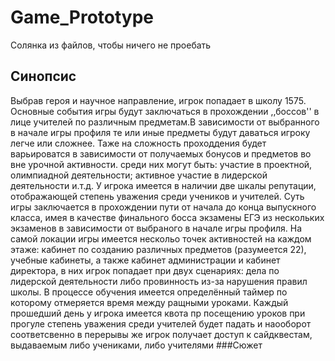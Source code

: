 # Game_Prototype
Солянка из файлов, чтобы ничего не проебать 
## Синопсис
Выбрав героя и научное направление, игрок попадает в 
школу 1575. Основные события игры будут заключаться в прохождении
,,боссов'' в лице учителей по различным предметам.В зависимости от
выбранного в начале игры профиля те или иные предметы будут даваться игроку легче или сложнее.
Таже на сложность проходдения будет варьироватся в зависимости от получаемых бонусов и предметов во вне урочной активности.
среди них могут быть: участие в проектной, олимпиадной деятельности; активное участие в лидерской деятельности и.т.д.
У игрока имеется в наличии две шкалы репутации, отображающей степень уважения среди учеников и учителей. Суть игры заключается в прохождении пути 
от начала до конца выпускного класса, имея в качестве финального босса экзамены ЕГЭ из нескольких экзаменов в зависимости от выбраного в начале игры профиля. На самой локации игры имеется нескольо точек активностей на каждом этаже: кабинет по созданию различных предметов (разумеется 22), учебные кабинеты, а также кабинет администрации и кабинет директора, в них игрок попадает при двух сценариях: дела по лидерской деятельности либо провинность из-за нарушения правил школы. 
В процессе обучения имеется определённый таймер по которому отмеряется время между ращными уроками. Каждый прошедший день у игрока имеется квота пр посещению уроков при прогуле степень уважения среди учителей будет падать и наооборот соответсвенно
в перерывы же игрок получает доступ к сайдквестам, выдаваемым либо учениками, либо учителями
###Сюжет
